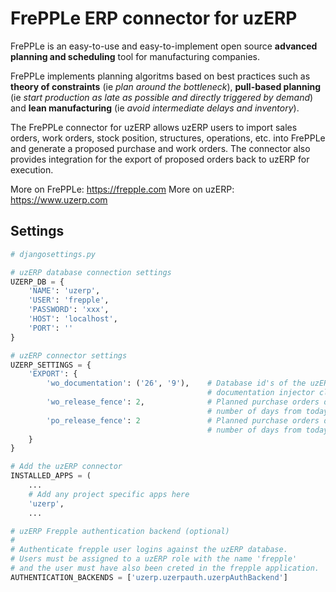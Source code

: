 # FrePPLe ERP connector for uzERP

FrePPLe is an easy-to-use and easy-to-implement open source **advanced planning and scheduling** tool for manufacturing companies.

FrePPLe implements planning algoritms based on best practices such as **theory of constraints** (ie *plan around the bottleneck*), **pull-based planning** (ie *start production as late as possible and directly triggered by demand*) and **lean manufacturing** (ie *avoid intermediate delays and inventory*).

The FrePPLe connector for uzERP allows uzERP users to import sales orders, work orders, stock position, structures, operations, etc. into FrePPLe and generate a proposed purchase and work orders. The connector also provides integration for the export of proposed orders back to uzERP for execution.

More on FrePPLe: https://frepple.com
More on uzERP: https://www.uzerp.com

## Settings

```python
# djangosettings.py

# uzERP database connection settings
UZERP_DB = {
	'NAME': 'uzerp',
	'USER': 'frepple',
	'PASSWORD': 'xxx',
	'HOST': 'localhost',
	'PORT': ''
}

# uzERP connector settings
UZERP_SETTINGS = {
	'EXPORT': {
		'wo_documentation': ('26', '9'),    # Database id's of the uzERP work order
											# documentation injector classes
		'wo_release_fence': 2,				# Planned purchase orders due to start after this
											# number of days from today will not be exported
		'po_release_fence': 2				# Planned purchase orders due to start after this
											# number of days from today will not be exported
	}
}

# Add the uzERP connector
INSTALLED_APPS = (
	...
    # Add any project specific apps here
    'uzerp',
	...

# uzERP Frepple authentication backend (optional)
#
# Authenticate frepple user logins against the uzERP database.
# Users must be assigned to a uzERP role with the name 'frepple'
# and the user must have also been creted in the frepple application.
AUTHENTICATION_BACKENDS = ['uzerp.uzerpauth.uzerpAuthBackend']
```